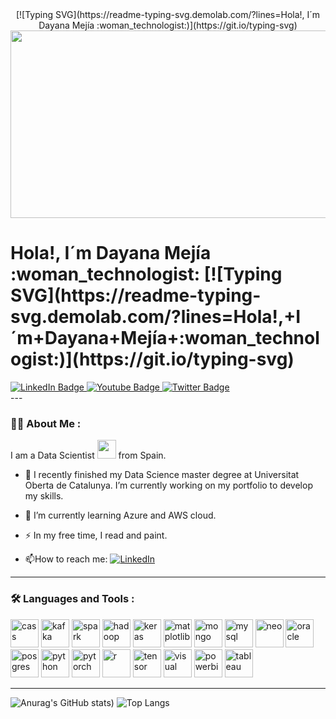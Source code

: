 <div align="center">
  [![Typing SVG](https://readme-typing-svg.demolab.com/?lines=Hola!, I´m Dayana Mejía :woman_technologist:)](https://git.io/typing-svg)
  <img src="https://raw.githubusercontent.com/alansmathew/alansmathew/master/lang.gif" width="1000" height="300"/>
</div>

<h1>
  Hola!, I´m Dayana Mejía :woman_technologist:
  [![Typing SVG](https://readme-typing-svg.demolab.com/?lines=Hola!,+I´m+Dayana+Mejía+:woman_technologist:)](https://git.io/typing-svg)
</h1>


<div id="badges">
  <a href="your-linkedin-URL">
    <img src="https://img.shields.io/badge/LinkedIn-blue?style=for-the-badge&logo=linkedin&logoColor=white" alt="LinkedIn Badge"/>
  </a>
  <a href="your-youtube-URL">
    <img src="https://img.shields.io/badge/YouTube-red?style=for-the-badge&logo=youtube&logoColor=white" alt="Youtube Badge"/>
  </a>
  <a href="your-twitter-URL">
    <img src="https://img.shields.io/badge/Twitter-blue?style=for-the-badge&logo=twitter&logoColor=white" alt="Twitter Badge"/>
  </a>
</div>
---

### :woman_technologist: About Me :
I am a Data Scientist <img src="https://media.giphy.com/media/WUlplcMpOCEmTGBtBW/giphy.gif" width="30"> from Spain.

- :telescope: I recently finished my Data Science master degree at Universitat Oberta de Catalunya. I’m currently working on my portfolio to develop my skills.

- :seedling: I’m currently learning Azure and AWS cloud. 

- :zap: In my free time, I read and paint.

- :mailbox:How to reach me: [![LinkedIn](https://img.shields.io/badge/linkedin-%230077B5.svg?style=for-the-badge&logo=linkedin&logoColor=white)](https://es.linkedin.com/in/dayanakmejiaquintero)

---

### :hammer_and_wrench: Languages and Tools :

<p align="left">
<img src="https://cdn.jsdelivr.net/gh/devicons/devicon@latest/icons/cassandra/cassandra-original-wordmark.svg" alt="cass" width="45" height="45"/>
<img src="https://cdn.jsdelivr.net/gh/devicons/devicon@latest/icons/apachekafka/apachekafka-original-wordmark.svg" alt="kafka" width="45" height="45"/>
<img src="https://cdn.jsdelivr.net/gh/devicons/devicon@latest/icons/apachespark/apachespark-original.svg" alt="spark" width="45" height="45"/>
<img src="https://cdn.jsdelivr.net/gh/devicons/devicon@latest/icons/hadoop/hadoop-original-wordmark.svg" alt="hadoop" width="45" height="45"/>
<img src="https://cdn.jsdelivr.net/gh/devicons/devicon@latest/icons/keras/keras-original.svg" alt="keras" width="45" height="45"/>
<img src="https://cdn.jsdelivr.net/gh/devicons/devicon@latest/icons/matplotlib/matplotlib-original.svg" alt="matplotlib" width="45" height="45"/>
<img src="https://cdn.jsdelivr.net/gh/devicons/devicon@latest/icons/mongodb/mongodb-original-wordmark.svg" alt="mongo" width="45" height="45"/>
<img src="https://cdn.jsdelivr.net/gh/devicons/devicon@latest/icons/mysql/mysql-original-wordmark.svg" alt="mysql" width="45" height="45"/>
<img src="https://cdn.jsdelivr.net/gh/devicons/devicon@latest/icons/neo4j/neo4j-original-wordmark.svg" alt="neo" width="45" height="45"/>
<img src="https://cdn.jsdelivr.net/gh/devicons/devicon@latest/icons/oracle/oracle-original.svg" alt="oracle" width="45" height="45"/>
<img src="https://cdn.jsdelivr.net/gh/devicons/devicon@latest/icons/postgresql/postgresql-original-wordmark.svg" alt="posgres" width="45" height="45"/>
<img src="https://cdn.jsdelivr.net/gh/devicons/devicon@latest/icons/python/python-original-wordmark.svg" alt="python" width="45" height="45"/>
<img src="https://cdn.jsdelivr.net/gh/devicons/devicon@latest/icons/pytorch/pytorch-plain-wordmark.svg" alt="pytorch" width="45" height="45"/>
<img src="https://cdn.jsdelivr.net/gh/devicons/devicon@latest/icons/r/r-original.svg" alt="r" width="45" height="45"/>
<img src="https://cdn.jsdelivr.net/gh/devicons/devicon@latest/icons/tensorflow/tensorflow-original-wordmark.svg" alt="tensor" width="45" height="45"/>
<img src="https://cdn.jsdelivr.net/gh/devicons/devicon@latest/icons/visualstudio/visualstudio-original.svg" alt="visual" width="45" height="45"/>
<img src="https://github.com/microsoft/PowerBI-Icons/raw/main/SVG/Power-BI.svg" alt="powerbi" width="45" height="45"/>
<img src="https://www.svgrepo.com/show/354427/tableau.svg" alt="tableau" width="45" height="45"/>  

</p>

---
![Anurag's GitHub stats](https://github-readme-stats.vercel.app/api?username=danamejia1810&theme=calm&show_icons=true))
![Top Langs](https://github-readme-stats.vercel.app/api/top-langs/?username=danamejia1810&layout=compact&theme=calm&show_icons=true)


